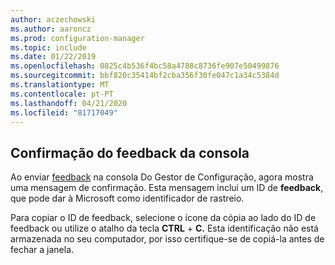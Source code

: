 ```yaml
---
author: aczechowski
ms.author: aaroncz
ms.prod: configuration-manager
ms.topic: include
ms.date: 01/22/2019
ms.openlocfilehash: 0825c4b536f4bc58a4788c8736fe907e50499876
ms.sourcegitcommit: bbf820c35414bf2cba356f30fe047c1a34c5384d
ms.translationtype: MT
ms.contentlocale: pt-PT
ms.lasthandoff: 04/21/2020
ms.locfileid: "81717049"
---
```

## <a name="confirmation-of-console-feedback"></a><a name="bkmk_feedback"></a>Confirmação do feedback da consola
<!--3556010-->

Ao enviar [feedback](../../../../understand/find-help.md#product-feedback) na consola Do Gestor de Configuração, agora mostra uma mensagem de confirmação. Esta mensagem inclui um ID de **feedback**, que pode dar à Microsoft como identificador de rastreio. 

Para copiar o ID de feedback, selecione o ícone da cópia ao lado do ID de feedback ou utilize o atalho da tecla **CTRL** + **C.** Esta identificação não está armazenada no seu computador, por isso certifique-se de copiá-la antes de fechar a janela. 

